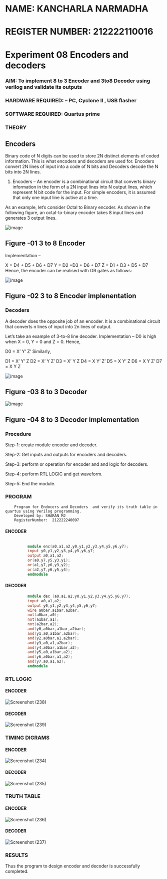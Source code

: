 # NAME: KANCHARLA NARMADHA
# REGISTER NUMBER: 212222110016
# Experiment 08 Encoders and decoders 
### AIM: To implement 8 to 3 Encoder and  3to8 Decoder using verilog and validate its outputs
### HARDWARE REQUIRED:  – PC, Cyclone II , USB flasher
### SOFTWARE REQUIRED:   Quartus prime
### THEORY 

## Encoders
Binary code of N digits can be used to store 2N distinct elements of coded information. This is what encoders and decoders are used for. Encoders convert 2N lines of input into a code of N bits and Decoders decode the N bits into 2N lines.

1. Encoders –
An encoder is a combinational circuit that converts binary information in the form of a 2N input lines into N output lines, which represent N bit code for the input. For simple encoders, it is assumed that only one input line is active at a time.

As an example, let’s consider Octal to Binary encoder. As shown in the following figure, an octal-to-binary encoder takes 8 input lines and generates 3 output lines.

![image](https://user-images.githubusercontent.com/36288975/171543588-bc0746df-a173-4b35-989e-5fb7d385fe8a.png)
## Figure -01 3 to 8 Encoder 


Implementation –

X = D4 + D5 + D6 + D7
Y = D2 +D3 + D6 + D7
Z = D1 + D3 + D5 + D7 
Hence, the encoder can be realised with OR gates as follows:


![image](https://user-images.githubusercontent.com/36288975/171543740-68403b82-aa93-4c98-9343-f32b14885a2e.png)
## Figure -02 3 to 8 Encoder implenentation 

 ### Decoders 
A decoder does the opposite job of an encoder. It is a combinational circuit that converts n lines of input into 2n lines of output.

Let’s take an example of 3-to-8 line decoder.
Implementation –
D0 is high when X = 0, Y = 0 and Z = 0. Hence,

D0 = X’ Y’ Z’ 
Similarly,

D1 = X’ Y’ Z
D2 = X’ Y Z’
D3 = X’ Y Z
D4 = X Y’ Z’
D5 = X Y’ Z
D6 = X Y Z’
D7 = X Y Z 


![image](https://user-images.githubusercontent.com/36288975/171543978-ee2d0671-2846-40a1-8705-507fd6287a49.png)
## Figure -03 8 to 3 Decoder 



![image](https://user-images.githubusercontent.com/36288975/171543866-5a6eace6-8683-49d7-9c4f-a7cb30ec3035.png)
## Figure -04 8 to 3 Decoder implementation 

### Procedure

Step-1:
create module encoder and decoder.

Step-2:
Get inputs and outputs for encoders and decoders.

Step-3:
perform or operation for encoder and and logic for decoders.

Step-4:
perform RTL LOGIC and get waveform. 

Step-5:
End the module.


### PROGRAM 

        Program for Endocers and Decoders  and verify its truth table in quartus using Verilog programming.
        Developed by: SHARAN MJ
        RegisterNumber:  212222240097

#### ENCODER
``` VERILOG

          module enc(a0,a1,a2,y0,y1,y2,y3,y4,y5,y6,y7);
          input y0,y1,y2,y3,y4,y5,y6,y7;
          output a0,a1,a2;
          or(a0,y7,y5,y3,y1);
          or(a1,y7,y6,y3,y2);
          or(a2,y7,y6,y5,y4);
          endmodule
```
#### DECODER
``` VERILOG
          module dec (a0,a1,a2,y0,y1,y2,y3,y4,y5,y6,y7);
          input a0,a1,a2;
          output y0,y1,y2,y3,y4,y5,y6,y7;
          wire a0bar,a1bar,a2bar;
          not(a0bar,a0);
          not(a1bar,a1);
          not(a2bar,a2);
          and(y0,a0bar,a1bar,a2bar);
          and(y1,a0,a1bar,a2bar);
          and(y2,a0bar,a1,a2bar);
          and(y3,a0,a1,a2bar);
          and(y4,a0bar,a1bar,a2);
          and(y5,a0,a1bar,a2);
          and(y6,a0bar,a1,a2);
          and(y7,a0,a1,a2);
          endmodule
``` 
### RTL LOGIC  
#### ENCODER

![Screenshot (238)](https://github.com/vishnupriyaramesh17/Experiment-08-Encoders-and-decoders-/assets/119393589/4c06bc58-e8a0-4b14-ba96-20f8efddc801)


#### DECODER

![Screenshot (239)](https://github.com/vishnupriyaramesh17/Experiment-08-Encoders-and-decoders-/assets/119393589/a0c11ef0-1625-47ba-8cb0-b5a580469fd3)




### TIMING DIGRAMS  
#### ENCODER

![Screenshot (234)](https://github.com/vishnupriyaramesh17/Experiment-08-Encoders-and-decoders-/assets/119393589/2158fee9-74d3-46a3-bb92-6005be8636c6)



#### DECODER
![Screenshot (235)](https://github.com/vishnupriyaramesh17/Experiment-08-Encoders-and-decoders-/assets/119393589/6304c066-b2b0-4e5e-a6de-fbbc6d341df2)



### TRUTH TABLE 
#### ENCODER
![Screenshot (236)](https://github.com/vishnupriyaramesh17/Experiment-08-Encoders-and-decoders-/assets/119393589/e69f6084-0065-43e7-bfd5-8d261d102fb4)


#### DECODER
![Screenshot (237)](https://github.com/vishnupriyaramesh17/Experiment-08-Encoders-and-decoders-/assets/119393589/d289f45e-46ea-480b-a8a1-6d9f82ed023d)


### RESULTS 
Thus the program to design encoder and decoder is successfully completed.

